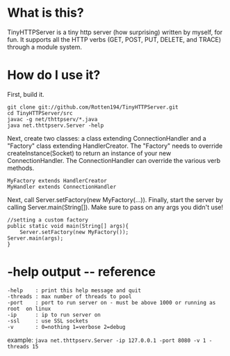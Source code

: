 What is this?
=============

TinyHTTPServer is a tiny http server (how surprising) written by myself, for fun. It supports all the HTTP verbs (GET, POST, PUT, DELETE, and TRACE) through a module system.

How do I use it?
================

First, build it.

    git clone git://github.com/Rotten194/TinyHTTPServer.git
    cd TinyHTTPServer/src
    javac -g net/thttpserv/*.java
    java net.thttpserv.Server -help

Next, create two classes: a class extending ConnectionHandler and a "Factory" class extending HandlerCreator. The "Factory" needs to override createInstance(Socket) to return an instance of your new ConnectionHandler. The ConnectionHandler can override the various verb methods.  

    MyFactory extends HandlerCreator  
    MyHandler extends ConnectionHandler

Next, call Server.setFactory(new MyFactory(...)). Finally, start the server by calling Server.main(String[]). Make sure to pass on any args you didn't use!

    //setting a custom factory
    public static void main(String[] args){
        Server.setFactory(new MyFactory());
	Server.main(args);
    }

-help output -- reference
=========================

    -help    : print this help message and quit
    -threads : max number of threads to pool
    -port    : port to run server on - must be above 1000 or running as root  on linux
    -ip      : ip to run server on
    -ssl     : use SSL sockets
    -v       : 0=nothing 1=verbose 2=debug

example: `java net.thttpserv.Server -ip 127.0.0.1 -port 8080 -v 1 -threads 15`
